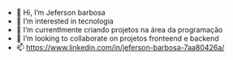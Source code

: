 - 👋 Hi, I’m  Jeferson barbosa
- 👀 I’m interested in  tecnologia
- 🌱 I’m currentlmente criando projetos na área da programação
- 💞️ I’m looking to collaborate on projetos  fronteend e backend
- 📫 https://www.linkedin.com/in/jeferson-barbosa-7aa80426a/
<!---
jeffcolyn/jeffcolyn is a ✨ special ✨ repository because its `README.md` (this file) appears on your GitHub profile.
You can click the Preview link to take a look at your changes.
--->
